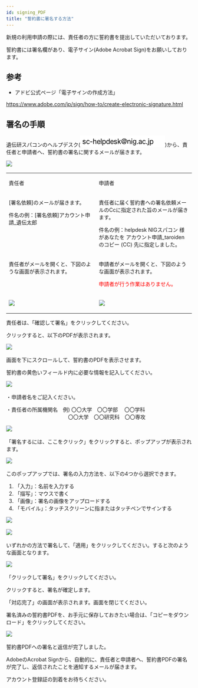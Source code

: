 ```yaml
---
id: signing_PDF
title: "誓約書に署名する方法"
---
```


新規の利用申請の際には、責任者の方に誓約書を提出していただいております。

誓約書には署名欄があり、電子サイン(Adobe Acrobat Sign)をお願いしております。


## 参考

- アドビ公式ページ「電子サインの作成方法」

https://www.adobe.com/jp/sign/how-to/create-electronic-signature.html


## 署名の手順

遺伝研スパコンのヘルプデスク(![](sc-helpdesk.png))から、責任者と申請者へ、誓約書の署名に関するメールが届きます。

![](/img/signing_PDF/pdf_1.png)

<table>
<tr>
<td width="400" valign="top">

責任者

</td>
<td width="400" valign="top">

申請者

</td>
</tr>


<tr>
<td width="400" valign="top">

[署名依頼]のメールが届きます。<br/>

 件名の例：[署名依頼]アカウント申請_遺伝太郎

</td>
<td width="400" valign="top">

責任者に届く誓約書への署名依頼メールのCcに指定された旨のメールが届きます。<br/>

 件名の例：helpdesk NIGスパコン 様があなたを アカウント申請_taroiden のコピー (CC) 先に指定しました。

</td>
</tr>


<tr>
<td width="400" valign="top">

責任者がメールを開くと、下図のような画面が表示されます。

</td>
<td width="400" valign="top">

申請者がメールを開くと、下図のような画面が表示されます。<br/>

 <font color="red">申請者が行う作業はありません。</font>
 
</td>
</tr>


<tr>
<td width="400" valign="top">

![](/img/signing_PDF/pdf_2.png)

</td>
<td width="400" valign="top">

![](/img/signing_PDF/pdf_3.png)

</td>
</tr>
</table>

責任者は、「確認して署名」をクリックしてください。

クリックすると、以下のPDFが表示されます。

![](/img/signing_PDF/pdf_4.png)

画面を下にスクロールして、誓約書のPDFを表示させます。

誓約書の黄色いフィールド内に必要な情報を記入してください。

![](/img/signing_PDF/pdf_5.png)

・申請者名をご記入ください。

・責任者の所属機関名　例) 〇〇大学　〇〇学部　   〇〇学科<br/>
　　　　　　　　　　　　〇〇大学　〇〇研究科　〇〇専攻

![](/img/signing_PDF/pdf_6.png)

「署名するには、ここをクリック」をクリックすると、ポップアップが表示されます。

![](/img/signing_PDF/pdf_7.png)

このポップアップでは、署名の入力方法を、以下の4つから選択できます。
 1. 「入力」：名前を入力する
 2. 「描写」：マウスで書く
 3. 「画像」：署名の画像をアップロードする
 4. 「モバイル」：タッチスクリーンに指またはタッチペンでサインする

![](/img/signing_PDF/pdf_8.png)

![](/img/signing_PDF/pdf_9.png)

いずれかの方法で署名して、「適用」をクリックしてください。すると次のような画面となります。

![](/img/signing_PDF/pdf_10.png)

「クリックして署名」をクリックしてください。

クリックすると、署名が確定します。


「対応完了」の画面が表示されます。画面を閉じてください。

署名済みの誓約書PDFを、お手元に保存しておきたい場合は、「コピーをダウンロード」をクリックしてください。

![](/img/signing_PDF/pdf_11.png)

誓約書PDFへの署名と返信が完了しました。

AdobeのAcrobat Signから、自動的に、責任者と申請者へ、誓約書PDFの署名が完了し、返信されたことを通知するメールが届きます。

アカウント登録証の到着をお待ちください。
